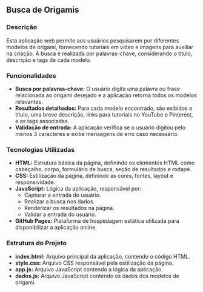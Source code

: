 ## **Busca de Origamis**

### **Descrição**

Esta aplicação web permite aos usuários pesquisarem por diferentes modelos de origami, fornecendo tutoriais em vídeo e imagens para auxiliar na criação. A busca é realizada por palavras-chave, considerando o título, descrição e tags de cada modelo.

### **Funcionalidades**

- **Busca por palavras-chave:** O usuário digita uma palavra ou frase relacionada ao origami desejado e a aplicação retorna todos os modelos relevantes.
- **Resultados detalhados:** Para cada modelo encontrado, são exibidos o título, uma breve descrição, links para tutoriais no YouTube e Pinterest, e as tags associadas.
- **Validação de entrada:** A aplicação verifica se o usuário digitou pelo menos 3 caracteres e exibe mensagens de erro caso necessário.

### **Tecnologias Utilizadas**

- **HTML:** Estrutura básica da página, definindo os elementos HTML como cabeçalho, corpo, formulário de busca, seção de resultados e rodapé.
- **CSS:** Estilização da página, definindo as cores, fontes, layout e responsividade.
- **JavaScript:** Lógica da aplicação, responsável por:
    - Capturar a entrada do usuário.
    - Realizar a busca nos dados.
    - Renderizar os resultados na página.
    - Validar a entrada do usuário.
- **GitHub Pages:** Plataforma de hospedagem estática utilizada para disponibilizar a aplicação online.

### **Estrutura do Projeto**

- **index.html:** Arquivo principal da aplicação, contendo o código HTML.
- **style.css:** Arquivo CSS responsável pela estilização da página.
- **app.js:** Arquivo JavaScript contendo a lógica da aplicação.
- **dados.js:** Arquivo JavaScript contendo os dados dos modelos de origami.
